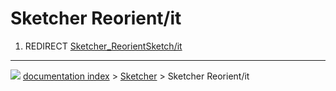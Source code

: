 # Sketcher Reorient/it
1.  REDIRECT [Sketcher_ReorientSketch/it](Sketcher_ReorientSketch/it.md)



---
![](images/Button_right.svg) [documentation index](../README.md) > [Sketcher](Sketcher_Workbench.md) > Sketcher Reorient/it
